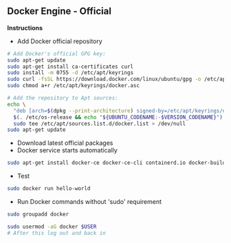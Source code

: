 ## Docker Engine - Official

**Instructions**
- Add Docker official repository

```bash
# Add Docker's official GPG key:
sudo apt-get update
sudo apt-get install ca-certificates curl
sudo install -m 0755 -d /etc/apt/keyrings
sudo curl -fsSL https://download.docker.com/linux/ubuntu/gpg -o /etc/apt/keyrings/docker.asc
sudo chmod a+r /etc/apt/keyrings/docker.asc

# Add the repository to Apt sources:
echo \
  "deb [arch=$(dpkg --print-architecture) signed-by=/etc/apt/keyrings/docker.asc] https://download.docker.com/linux/ubuntu \
  $(. /etc/os-release && echo "${UBUNTU_CODENAME:-$VERSION_CODENAME}") stable" | \
  sudo tee /etc/apt/sources.list.d/docker.list > /dev/null
sudo apt-get update
```

- Download latest official packages
- Docker service starts automatically

```bash
sudo apt-get install docker-ce docker-ce-cli containerd.io docker-buildx-plugin docker-compose-plugin
```

- Test

```bash
sudo docker run hello-world
```


- Run Docker commands without 'sudo' requirement

```bash
sudo groupadd docker
```

```bash
sudo usermod -aG docker $USER
# After this log out and back in
```





